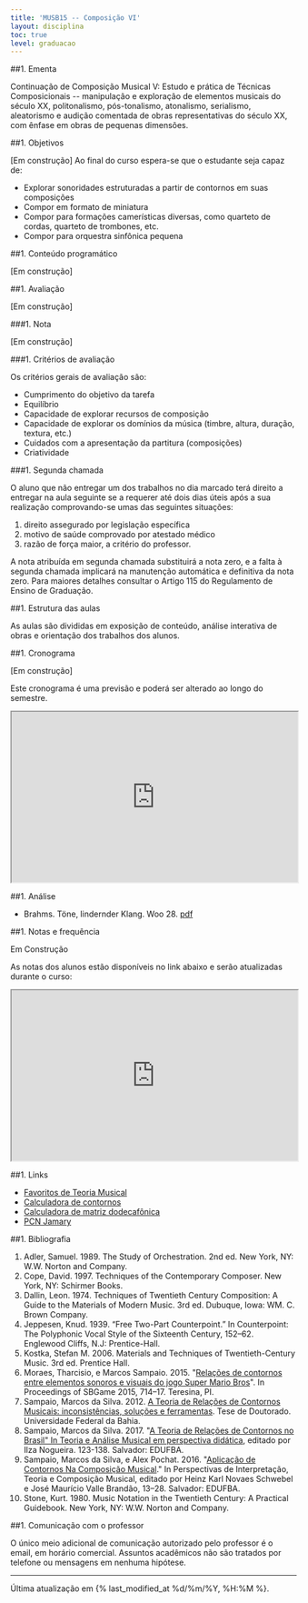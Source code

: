 ```yaml
---
title: 'MUSB15 -- Composição VI'
layout: disciplina
toc: true
level: graduacao
---
```



##1. Ementa


Continuação de Composição Musical V: Estudo e prática de Técnicas
Composicionais -- manipulação e exploração de elementos musicais do
século XX, politonalismo, pós-tonalismo, atonalismo, serialismo,
aleatorismo e audição comentada de obras representativas do século XX,
com ênfase em obras de pequenas dimensões.

##1. Objetivos

[Em construção]
Ao final do curso espera-se que o estudante seja capaz de:

- Explorar sonoridades estruturadas a partir de contornos em suas
  composições
- Compor em formato de miniatura
- Compor para formações camerísticas diversas, como quarteto de
  cordas, quarteto de trombones, etc.
- Compor para orquestra sinfônica pequena

##1. Conteúdo programático

[Em construção]

<!-- 1. Teoria de Relações de Contornos musicais -->
<!--     1. Base teórica e cognitiva -->
<!--     1. Conceitos gerais -->
<!--     1. Propriedades -->
<!--     1. Reflexão -->
<!--     1. Direção -->
<!--     1. Similaridade -->
<!--     1. Múltiplas dimensões -->
<!-- 1. Apresentação e discussão do trabalho criativo -->
<!-- 1. Composição para formações camerísticas até orquestras de pequenas -->
<!--    dimensões -->

##1. Avaliação

[Em construção]

<!-- A avaliação nesta disciplina é realizada mediante trabalho de -->
<!-- composição e trabalhos semanais realizados ao longo do semestre (ver -->
<!-- descrição mais adiante). -->

###1. Nota

[Em construção]

<!-- O cálculo da nota está em construção, dependendo das formações -->
<!-- disponíveis para leituras. -->

<!-- A média final é equivalente à média ponderada das notas dos trabalhos, -->
<!-- com os seguintes pesos: -->

<!--   1. Trabalhos semanais (peso 3) -->
<!--       1. Miniaturas 1 e 2, peso 0.75 -->
<!--       1. Miniaturas 3, peso 1.5 -->
<!--   2. Composição final (peso 7): -->
<!--       1. avaliação da primeira metade da composição (peso 2) -->
<!--       2. avaliação da segunda metade da composição e conjunto final -->
<!--          (peso 5) -->

<!-- Dessa forma, a média final será calculada pela equação 1, onde M -->
<!-- representa a média, a, a soma das notas das miniaturas, b, a nota da -->
<!-- primeira metade da composição final e c, da segunda metade e conjunto -->
<!-- da composição. -->

<!-- <img id="preview_img" -->
<!-- src="https://chart.apis.google.com/chart?cht=tx&chl=M%3D%5Cfrac%7B3a%2B2b%2B5c%7D%7B10%7D&chs=&chf=&chco=" -->
<!-- /> (eq.1) -->

<!-- Os trabalhos serão aceitos apenas se: -->

<!--   1. forem entregues em versão elaborada em software apropriado, via -->
<!--      Dropbox ou email. -->
<!--   2. forem entregues impreterivelmente no prazo, no início da aula -->
<!--      marcada para a entrega. -->

<!-- A composição final deverá ser entregue por meio digital, via email. -->

###1. Critérios de avaliação

Os critérios gerais de avaliação são:

  * Cumprimento do objetivo da tarefa
  * Equilíbrio
  * Capacidade de explorar recursos de composição
  * Capacidade de explorar os domínios da música (timbre, altura,
    duração, textura, etc.)
  * Cuidados com a apresentação da partitura (composições)
  * Criatividade

###1. Segunda chamada

O aluno que não entregar um dos trabalhos no dia marcado terá direito
a entregar na aula seguinte se a requerer até dois dias úteis após a
sua realização comprovando-se umas das seguintes situações:

  1. direito assegurado por legislação específica
  2. motivo de saúde comprovado por atestado médico
  3. razão de força maior, a critério do professor.

A nota atribuída em segunda chamada substituirá a nota zero, e a falta
à segunda chamada implicará na manutenção automática e definitiva da
nota zero. Para maiores detalhes consultar o Artigo 115 do Regulamento
de Ensino de Graduação.

##1. Estrutura das aulas

As aulas são divididas em exposição de conteúdo, análise interativa de
obras e orientação dos trabalhos dos alunos.

##1. Cronograma

[Em construção]

Este cronograma é uma previsão e poderá ser alterado ao longo do
semestre.

<iframe
src="https://docs.google.com/spreadsheets/d/e/2PACX-1vQIWOA8wNakz3wyUhvwl-xgMIAzqR9xr2sow2dLjwT2kgUkCXEMWSp_ZtMttTOkn63Ljnm5-79ul-le/pubhtml?gid=567655936&amp;single=true&amp;widget=true&amp;headers=false"
width="100%" height="300"></iframe>

<!-- ###1. Itens extras -->

<!-- 1. Leitura de Banda sinfônica: 30/10/2018, 18 horas, Auditório -->

<!-- ##1. Trabalhos -->

<!-- Os trabalhos estão sendo definidos, dependendo das formações -->
<!-- disponíveis para leituras.  O trabalho principal será para a formação -->
<!-- da OSUFBA. -->

<!-- ###1. Miniaturas -->

<!-- Duração de 30 segundos a 1 minuto. -->

<!-- Formações disponíveis: -->

<!-- 1. Quarteto vocal -->
<!-- 1. Quarteto de cordas -->
<!-- 1. Oboés (confirmar) -->

<!-- ####1. Miniatura 1 -->

<!--  - Conteúdo principal: a definir -->
<!--  - Formação: duo do oboés -->
<!--  - Entrega da partitura (online): 06/09/2018 -->
<!--  - Entrega das partes (impressas): semana seguinte -->
<!--  - Leitura: 11/10/2018, 11hs, EMUS, sala a definir -->
 
<!-- ####1. Miniatura 2 -->

<!--  - Conteúdo principal: a definir -->
<!--  - Formação: quarteto de cordas -->
<!--  - Entrega da partitura (online): 20/09/2018 -->
<!--  - Entrega das partes (impressas): semana seguinte -->
<!--  - Leitura: a definir -->
 
<!-- ####1. Miniatura 3 -->

<!--  - Conteúdo principal: a definir -->
<!--  - Formação: quarteto vocal -->
<!--  - Entrega da partitura (online): 11/10/2018 -->
<!--  - Entrega das partes (impressas): semana seguinte -->
<!--  - Leitura: a definir -->

<!-- ###1. Exercícios semanais -->

<!-- Os exercícios semanais são pequenos fragmentos com aplicação dos -->
<!-- conteúdos apresentados em aula. -->

<!-- [Tópicos em construção] -->

<!-- 1. Compor pequeno fragmento musical, abstrair o contorno melódico e -->
<!-- gerar outros materiais de forma que todos os elementos tenham um único -->
<!-- contorno. Formação: duo de oboés. -->

<!-- 1. Compor pequeno fragmento musical, abstrair contorno melódico e, a -->
<!-- partir de operações básicas de contorno, como retrógrado, inversão, -->
<!-- compor outros materiais de forma que todos os elementos tenham um -->
<!-- contorno pai. Formação: duo, preferencialmente de oboés. -->

<!-- 1. Compor pequeno fragmento musical a partir do contorno < 0 2 3 0 4 7 -->
<!--    > para a formação piano e flauta. Buscar usar operacoes de -->
<!--    contornos disponiveis na calculadora. -->

<!-- 1. Compor fragmento musical de até 40 segundos utilizando uma -->
<!-- instrumentação de livre escolha utilizando uma ou mais técnicas de -->
<!-- composição entre as listadas abaixo. Para este trabalho será -->
<!-- necessário criar um esquema analítico mostrando como cada -->
<!-- ferramentatécnica foi utilizada no trabalho. -->

<!--     1. Alturas -->
<!--         1. Escalas em geral(de 5 a 12 notas) -->
<!--         1. Escalas microtonais -->
<!--         1. Serialismo Clássico -->
<!--         1. Serialismo Integral -->
<!--         1. Pos-Tonalidade -->
<!--         1. Música Eletroacústica -->
<!--         1. Música Aleatória -->
<!--         1. Música espectral -->
<!--         1. Minimalismo -->
<!--         1. Pontilismo -->
<!--         1. Micropolifonia -->
<!--         1. Sonorismo -->
<!--         1. Contornos -->
<!--         1. Tonalismo -->
<!--         1. Modalismo -->
       
<!--     1. Durações -->
<!--         1. Modulação Métrica -->
<!--         1. Escala cromática de durações -->
<!--         1. Regressão ou progressão métrica -->
<!--         1. Serialismo Rítmico -->

<!-- ###1. Composição final -->

<!-- A composição final deverá ter duração de 5 a 7 minutos e formação -->
<!-- equivalente à Orquestra Sinfônica da UFBA (1111,1111,1 perc.,cordas). -->

##1. Análise

- Brahms. Töne, lindernder Klang. Woo 28. [pdf](http://imslp.simssa.ca/files/imglnks/usimg/0/0d/IMSLP102716-PMLP210137-Brahms_Werke_Band_21_Breitkopf_JB_121_WoO_28_scan.pdf)

<!-- Ao longo do semestre as obras listadas serão analisadas em conjunto -->
<!-- durante as aulas: -->

<!-- ###1. Orquestra -->

<!-- [em construção] -->

<!--   1. <a -->
<!--      href="http://imslp.org/wiki/Symphony_No.5,_Op.64_(Tchaikovsky,_Pyotr)" -->
<!--      target="_blank" -->
<!--      rel="noopener">http://imslp.org/wiki/Symphony_No.5,_Op.64_(Tchaikovsky,_Pyotr)</a> -->
<!--   2. <a -->
<!--      href="http://imslp.org/wiki/Rapsodie_espagnole_(Ravel,_Maurice)" -->
<!--      target="_blank" -->
<!--      rel="noopener">http://imslp.org/wiki/Rapsodie_espagnole_(Ravel,_Maurice)</a> -->
<!--   3. <a -->
<!--      href="http://imslp.org/wiki/Russian_Easter_Festival,_Op.36_(Rimsky-Korsakov,_Nikolay)" -->
<!--      target="_blank" -->
<!--      rel="noopener">http://imslp.org/wiki/Russian_Easter_Festival,_Op.36_(Rimsky-Korsakov,_Nikolay)</a> -->
<!--   4. <a -->
<!--      href="http://imslp.org/wiki/5_Pieces_for_Orchestra,_Op.16_(Schoenberg,_Arnold)" -->
<!--      target="_blank" -->
<!--      rel="noopener">http://imslp.org/wiki/5_Pieces_for_Orchestra,_Op.16_(Schoenberg,_Arnold)</a> -->
<!--   5. <a -->
<!--      href="http://imslp.org/wiki/Symphony_No.5,_Op.60_(Scriabin,_Aleksandr)" -->
<!--      target="_blank" -->
<!--      rel="noopener">http://imslp.org/wiki/Symphony_No.5,_Op.60_(Scriabin,_Aleksandr)</a> -->
<!--   6. Carter, Elliott -- Three Occasions for Orchestra (Boosey and -->
<!--      Hawkes, 1992) -->
<!--   7. Penderecki, Krzysztof. Paixão Segundo São Lucas -->

<!-- ###1. Câmara -->

<!-- [em construção] -->

<!--   1. Schoenberg, Op. 25. Prelúdio -->
<!--   2. Webern, Op. 21 -->
<!--   3. Webern, Op. 25. <a href="http://bit.ly/2ztkUki" target="_blank" -->
<!--      rel="noopener">http://bit.ly/2ztkUki</a> -->
<!--   4. <a -->
<!--      href="http://imslp.org/wiki/String_Sextet_No.1,_Op.18_(Brahms,_Johannes)" -->
<!--      target="_blank" -->
<!--      rel="noopener">http://imslp.org/wiki/String_Sextet_No.1,_Op.18_(Brahms,_Johannes)</a> -->
<!--   5. <a -->
<!--      href="http://imslp.org/wiki/Music_for_Strings,_Percussion_and_Celesta,_Sz.106_(Bart%C3%B3k,_B%C3%A9la)" -->
<!--      target="_blank" -->
<!--      rel="noopener">http://imslp.org/wiki/Music_for_Strings,_Percussion_and_Celesta,_Sz.106_(Bart%C3%B3k,_B%C3%A9la)</a> -->
<!--   6. <a href="http://imslp.org/wiki/Octandre_(Var%C3%A8se,_Edgard)" -->
<!--      target="_blank" -->
<!--      rel="noopener">http://imslp.org/wiki/Octandre_(Var%C3%A8se,_Edgard)</a> -->

##1. Notas e frequência

Em Construção

As notas dos alunos estão disponíveis no link abaixo e serão
atualizadas durante o curso:

<iframe
src="https://docs.google.com/spreadsheets/d/e/2PACX-1vQs-fgYyBiRz2ZoTPhGevkW7WRFrIEfwZtdsJ55nDu_eqOHiGL8rCkYsMtuEqJKOKaTHcyQ0bSiVXoN/pubhtml?gid=6205951&amp;single=true&amp;widget=true&amp;headers=false"
width="100%" height="300"></iframe>

##1. Links

* [Favoritos de Teoria
  Musical](https://www.diigo.com/list/msampaio/teoria-musical)
* [Calculadora de contornos](https://contour.sampaio.me)
* [Calculadora de matriz
  dodecafônica](http://www.musictheory.net/calculators/matrix)
* [PCN
  Jamary](http://www.angelfire.com/music2/bahia/pcn/pcn2001ptb.htm)

##1. Bibliografia

1. Adler, Samuel. 1989. The Study of Orchestration. 2nd ed. New York,
   NY: W.W. Norton and Company.
1. Cope, David. 1997. Techniques of the Contemporary Composer. New
   York, NY: Schirmer Books.
1. Dallin, Leon. 1974. Techniques of Twentieth Century Composition: A
   Guide to the Materials of Modern Music. 3rd ed. Dubuque, Iowa:
   WM. C. Brown Company.
1. Jeppesen, Knud. 1939. “Free Two-Part Counterpoint.” In Counterpoint:
   The Polyphonic Vocal Style of the Sixteenth Century, 152–62.
   Englewood Cliffs, N.J: Prentice-Hall.
1. Kostka, Stefan M. 2006. Materials and Techniques of
   Twentieth-Century Music. 3rd ed. Prentice Hall.
1. Moraes, Tharcisio, e Marcos Sampaio. 2015. "[Relações de contornos
   entre elementos sonoros e visuais do jogo Super Mario
   Bros](https://marcos.sampaio.me/pt-br/publicacoes/moraes-ea2015-relacoes/)". In
   Proceedings of SBGame 2015, 714–17. Teresina, PI.
1. Sampaio, Marcos da Silva. 2012. [A Teoria de Relações de Contornos
   Musicais: inconsistências, soluções e
   ferramentas](https://marcos.sampaio.me/pt-br/publicacoes/sampaio2012b-teoria/). Tese
   de Doutorado. Universidade Federal da Bahia.
1. Sampaio, Marcos da Silva. 2017. "[A Teoria de Relações de Contornos
   no Brasil" In Teoria e Análise Musical em perspectiva
   didática](https://marcos.sampaio.me/pt-br/publicacoes/sampaio2017-teoria/),
   editado por Ilza Nogueira. 123-138. Salvador: EDUFBA.
1. Sampaio, Marcos da Silva, e Alex Pochat. 2016. "[Aplicação de
   Contornos Na Composição
   Musical](https://marcos.sampaio.me/pt-br/publicacoes/sampaio-ea2016-aplicacao/)."
   In Perspectivas de Interpretação, Teoria e Composição Musical,
   editado por Heinz Karl Novaes Schwebel e José Maurício Valle
   Brandão, 13–28. Salvador: EDUFBA.
1. Stone, Kurt. 1980. Music Notation in the Twentieth Century: A
   Practical Guidebook. New York, NY: W.W. Norton and Company.

##1. Comunicação com o professor

O único meio adicional de comunicação autorizado pelo professor é o
email, em horário comercial. Assuntos acadêmicos não são tratados por
telefone ou mensagens em nenhuma hipótese.

<hr>

Última atualização em {% last_modified_at %d/%m/%Y, %H:%M %}.
